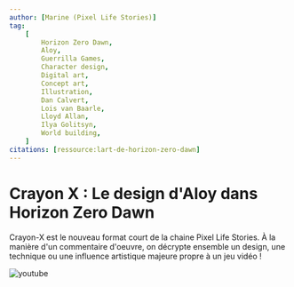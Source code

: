 ```yaml
---
author: [Marine (Pixel Life Stories)]
tag:
    [
        Horizon Zero Dawn,
        Aloy,
        Guerrilla Games,
        Character design,
        Digital art,
        Concept art,
        Illustration,
        Dan Calvert,
        Lois van Baarle,
        Lloyd Allan,
        Ilya Golitsyn,
        World building,
    ]
citations: [ressource:lart-de-horizon-zero-dawn]
---
```


# Crayon X : Le design d'Aloy dans Horizon Zero Dawn

Crayon-X est le nouveau format court de la chaine Pixel Life Stories. À la manière d'un commentaire d'oeuvre, on décrypte ensemble un design, une technique ou une influence artistique majeure propre à un jeu vidéo !

![youtube](https://www.youtube.com/watch?v=450zJ6SNb40)
